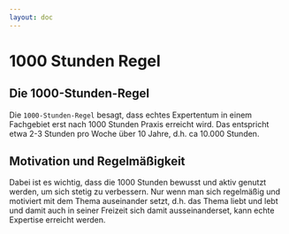 ```yaml
---
layout: doc
---
```


# 1000 Stunden Regel

## Die 1000-Stunden-Regel

Die `1000-Stunden-Regel` besagt, dass echtes Expertentum in einem Fachgebiet erst nach 1000 Stunden Praxis erreicht wird.
Das entspricht etwa 2-3 Stunden pro Woche über 10 Jahre, d.h. ca 10.000 Stunden.

## Motivation und Regelmäßigkeit

Dabei ist es wichtig, dass die 1000 Stunden bewusst und aktiv genutzt werden, um sich stetig zu verbessern.
Nur wenn man sich regelmäßig und motiviert mit dem Thema auseinander setzt, d.h. das Thema liebt und lebt und damit auch in seiner Freizeit sich damit ausseinanderset, kann echte Expertise erreicht werden.
